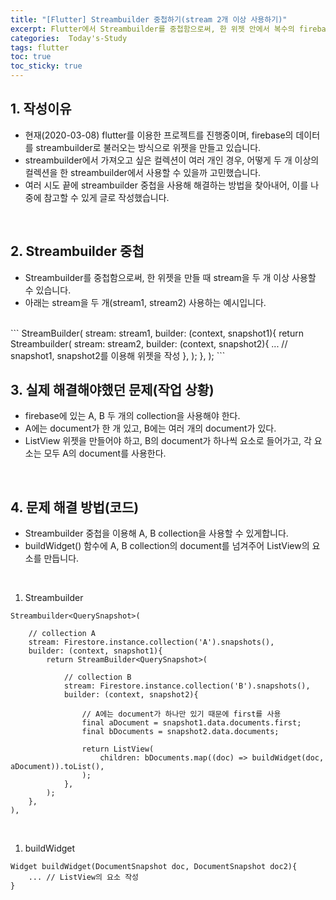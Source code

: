 ```yaml
---
title: "[Flutter] Streambuilder 중첩하기(stream 2개 이상 사용하기)"
excerpt: Flutter에서 Streambuilder를 중첩함으로써, 한 위젯 안에서 복수의 firebase 데이터를 이용할 수 있는 방법을 정리했습니다.
categories:  Today's-Study
tags: flutter
toc: true
toc_sticky: true
---
```


## 1. 작성이유

  - 현재(2020-03-08) flutter를 이용한 프로젝트를 진행중이며, firebase의 데이터를 streambuilder로 불러오는 방식으로 위젯을 만들고 있습니다.  
  - streambuilder에서 가져오고 싶은 컬렉션이 여러 개인 경우, 어떻게 
  두 개 이상의 컬렉션을 한 streambuilder에서 사용할 수 있을까 고민했습니다.  
  - 여러 시도 끝에 streambuilder 중첩을 사용해 해결하는 방법을 찾아내어, 이를 나중에 참고할 수 있게 글로 작성했습니다.  

<br>

## 2. Streambuilder 중첩
  - Streambuilder를 중첩함으로써, 한 위젯을 만들 때 stream을 두 개 이상 사용할 수 있습니다.  
  - 아래는 stream을 두 개(stream1, stream2) 사용하는 예시입니다.  

<br>
  ```
  StreamBuilder<QuerySnapshot>(
      stream: stream1,
      builder: (context, snapshot1){
          return Streambuilder<QuerySnapshot>(
              stream: stream2,
              builder: (context, snapshot2){
                  ... // snapshot1, snapshot2를 이용해 위젯을 작성
              },
          );
      },
  );
  ```
<br>


## 3. 실제 해결해야했던 문제(작업 상황)

  - firebase에 있는 A, B 두 개의 collection을 사용해야 한다.
  - A에는 document가 한 개 있고, B에는 여러 개의 document가 있다.  
  - ListView 위젯을 만들어야 하고, B의 document가 하나씩 요소로 들어가고, 
  각 요소는 모두 A의 document를 사용한다.  

<br>

## 4. 문제 해결 방법(코드)
  - Streambuilder 중첩을 이용해 A, B collection을 사용할 수 있게합니다.
  - buildWidget() 함수에 A, B collection의 document를 넘겨주어 ListView의 요소를 만듭니다.  

  <br>

  1. Streambuilder  
  ```
  Streambuilder<QuerySnapshot>(

      // collection A
      stream: Firestore.instance.collection('A').snapshots(),
      builder: (context, snapshot1){
          return StreamBuilder<QuerySnapshot>(

              // collection B
              stream: Firestore.instance.collection('B').snapshots(),
              builder: (context, snapshot2){

                  // A에는 document가 하나만 있기 때문에 first를 사용
                  final aDocument = snapshot1.data.documents.first;
                  final bDocuments = snapshot2.data.documents;

                  return ListView(
                      children: bDocuments.map((doc) => buildWidget(doc, aDocument)).toList(),
                  );
              },
          );
      },
  ),
  ```
  <br>

  1. buildWidget
  ```
  Widget buildWidget(DocumentSnapshot doc, DocumentSnapshot doc2){
      ... // ListView의 요소 작성
  }
  ```
